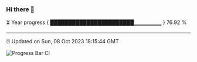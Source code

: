 ### Hi there 👋

⏳ Year progress { ███████████████████████▁▁▁▁▁▁▁ } 76.92 %

---

⏰ Updated on Sun, 08 Oct 2023 18:15:44 GMT

![Progress Bar CI](https://github.com/liununu/liununu/workflows/Progress%20Bar%20CI/badge.svg)
